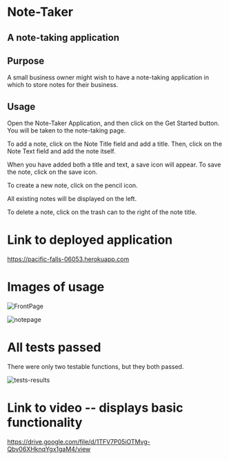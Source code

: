 # Note-Taker
## A note-taking application
## Purpose
A small business owner might wish to have a note-taking application in which to store notes for their business.

## Usage
Open the Note-Taker Application, and then click on the Get Started button. You will be taken to the note-taking page.

To add a note, click on the Note Title field and add a title. Then, click on the Note Text field and add the note itself.

When you have added both a title and text, a save icon will appear. To save the note, click on the save icon.

To create a new note, click on the pencil icon.

All existing notes will be displayed on the left.

To delete a note, click on the trash can to the right of the note title.

# Link to deployed application
https://pacific-falls-06053.herokuapp.com

# Images of usage
![FrontPage](https://user-images.githubusercontent.com/52082187/95534364-da7e6300-09a2-11eb-89d0-01a2aca1e0d3.jpg)

![notepage](https://user-images.githubusercontent.com/52082187/95534372-df431700-09a2-11eb-84cf-c1b9c8d44d67.jpg)

# All tests passed
There were only two testable functions, but they both passed.

![tests-results](https://user-images.githubusercontent.com/52082187/95537219-5c25bf00-09aa-11eb-85f6-49bf1be19808.jpg)


# Link to video -- displays basic functionality

https://drive.google.com/file/d/1TFV7P05iOTMvg-Qbv06XHknqYgx1gaM4/view
